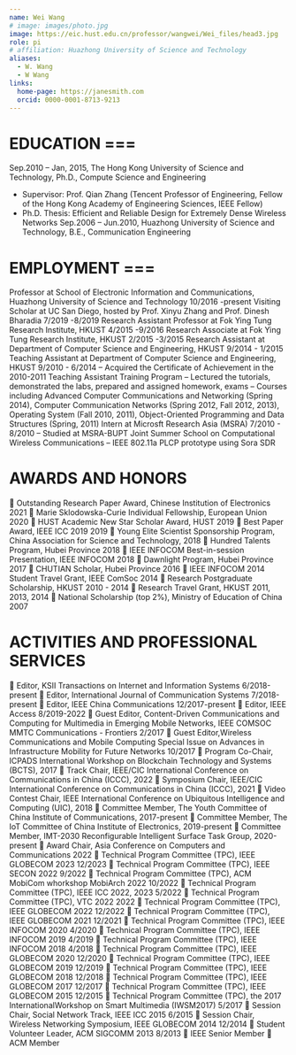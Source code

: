 ```yaml
---
name: Wei Wang
# image: images/photo.jpg
image: https://eic.hust.edu.cn/professor/wangwei/Wei_files/head3.jpg
role: pi
# affiliation: Huazhong University of Science and Technology
aliases:
  - W. Wang
  - W Wang
links:
  home-page: https://janesmith.com
  orcid: 0000-0001-8713-9213
---
```


<!-- Wei Wang is a professor in School of Electronic Information and Communications, Huazhong University of Science and Technology. During Jun. 2019 to Aug. 2019, he was a Visiting Scholar in Department of Electrical and Computer Engineering
University of California San Diego. He received his Ph.D. degree in Department of Computer Science and Engineering from Hong Kong University of Science and Technology (HKUST), where his Ph.D. advisor is Prof. Qian Zhang. Before he joined HKUST, he received his bachelor degree in Electronics and Information Engineering from Huazhong University of Science& Technology in June 2010. -->

EDUCATION                                                                                             ===
===

Sep.2010 – Jan, 2015, The Hong Kong University of Science and Technology, Ph.D., Compute Science and Engineering
- Supervisor: Prof. Qian Zhang (Tencent Professor of Engineering, Fellow of the Hong Kong Academy of
Engineering Sciences, IEEE Fellow)
- Ph.D. Thesis: Efficient and Reliable Design for Extremely Dense Wireless Networks
Sep.2006 – Jun.2010, Huazhong University of Science and Technology, B.E., Communication Engineering 

EMPLOYMENT                                                                                            ===
===

Professor at School of Electronic Information and Communications, Huazhong University of Science and Technology 10/2016 -present
Visiting Scholar at UC San Diego, hosted by Prof. Xinyu Zhang and Prof. Dinesh Bharadia 7/2019 -8/2019
Research Assistant Professor at Fok Ying Tung Research Institute, HKUST 4/2015 -9/2016
Research Associate at Fok Ying Tung Research Institute, HKUST 2/2015 -3/2015
Research Assistant at Department of Computer Science and Engineering, HKUST 9/2014 - 1/2015
Teaching Assistant at Department of Computer Science and Engineering, HKUST 9/2010 - 6/2014
– Acquired the Certificate of Achievement in the 2010-2011 Teaching Assistant Training Program
– Lectured the tutorials, demonstrated the labs, prepared and assigned homework, exams
– Courses including Advanced Computer Communications and Networking (Spring 2014), Computer Communication Networks (Spring 2012, Fall 2012, 2013), Operating System (Fall 2010, 2011), Object-Oriented
  Programming and Data Structures (Spring, 2011)
  Intern at Microsft Research Asia (MSRA) 7/2010 - 8/2010
– Studied at MSRA-BUPT Joint Summer School on Computational Wireless Communications
– IEEE 802.11a PLCP prototype using Sora SDR

AWARDS AND HONORS   
===

	Outstanding Research Paper Award, Chinese Institution of Electronics 2021
	Marie Sklodowska-Curie Individual Fellowship, European Union 2020
	HUST Academic New Star Scholar Award, HUST 2019
	Best Paper Award, IEEE ICC 2019 2019
	Young Elite Scientist Sponsorship Program, China Association for Science and Technology, 2018
	Hundred Talents Program, Hubei Province 2018
	IEEE INFOCOM Best-in-session Presentation, IEEE INFOCOM 2018
	Dawnlight Program, Hubei Province 2017
	CHUTIAN Scholar, Hubei Province 2016
	IEEE INFOCOM 2014 Student Travel Grant, IEEE ComSoc 2014
	Research Postgraduate Scholarship, HKUST 2010 - 2014
	Research Travel Grant, HKUST 2011, 2013, 2014
	National Scholarship (top 2%), Ministry of Education of China 2007

ACTIVITIES AND PROFESSIONAL SERVICES 
===

	Editor, KSII Transactions on Internet and Information Systems 6/2018-present
	Editor, International Journal of Communication Systems 7/2018-present
	Editor, IEEE China Communications 12/2017-present
	Editor, IEEE Access 8/2019-2022
	Guest Editor, Content-Driven Communications and Computing for Multimedia in Emerging Mobile Networks, IEEE COMSOC MMTC Communications - Frontiers 2/2017
	Guest Editor,Wireless Communications and Mobile Computing Special Issue on Advances in Infrastructure Mobility for Future Networks 10/2017
	Program Co-Chair, ICPADS International Workshop on Blockchain Technology and Systems (BCTS), 2017
	Track Chair, IEEE/CIC International Conference on Communications in China (ICCC), 2022
	Symposium Chair, IEEE/CIC International Conference on Communications in China (ICCC), 2021
	Video Contest Chair, IEEE International Conference on Ubiquitous Intelligence and Computing (UIC), 2018
	Committee Member, The Youth Committee of China Institute of Communications, 2017-present
	Committee Member, The IoT Committee of China Institute of Electronics, 2019-present
	Committee Member, IMT-2030 Reconfigurable Intelligent Surface Task Group, 2020-present
	Award Chair, Asia Conference on Computers and Communications 2022
	Technical Program Committee (TPC), IEEE GLOBECOM 2023 12/2023
	Technical Program Committee (TPC), IEEE SECON 2022 9/2022
	Technical Program Committee (TPC), ACM MobiCom whorkshop MobiArch 2022 10/2022
	Technical Program Committee (TPC), IEEE ICC 2022, 2023 5/2022
	Technical Program Committee (TPC), VTC 2022 2022
	Technical Program Committee (TPC), IEEE GLOBECOM 2022 12/2022
	Technical Program Committee (TPC), IEEE GLOBECOM 2021 12/2021
	Technical Program Committee (TPC), IEEE INFOCOM 2020 4/2020
	Technical Program Committee (TPC), IEEE INFOCOM 2019 4/2019
	Technical Program Committee (TPC), IEEE INFOCOM 2018 4/2018
	Technical Program Committee (TPC), IEEE GLOBECOM 2020 12/2020
	Technical Program Committee (TPC), IEEE GLOBECOM 2019 12/2019
	Technical Program Committee (TPC), IEEE GLOBECOM 2018 12/2018
	Technical Program Committee (TPC), IEEE GLOBECOM 2017 12/2017
	Technical Program Committee (TPC), IEEE GLOBECOM 2015 12/2015
	Technical Program Committee (TPC), the 2017 InternationalWorkshop on Smart Multimedia (IWSM2017) 5/2017
	Session Chair, Social Network Track, IEEE ICC 2015 6/2015
	Session Chair, Wireless Networking Symposium, IEEE GLOBECOM 2014 12/2014
	Student Volunteer Leader, ACM SIGCOMM 2013 8/2013
	IEEE Senior Member
	ACM Member
